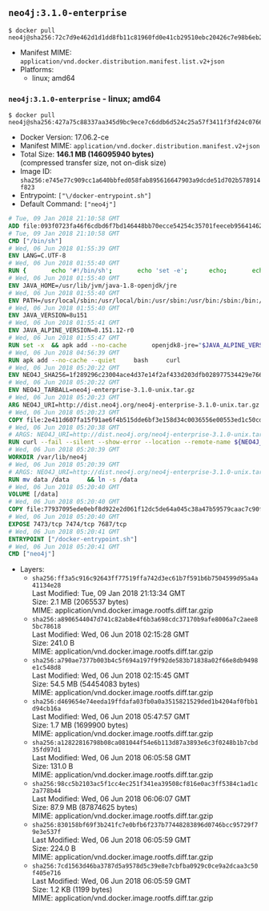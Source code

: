## `neo4j:3.1.0-enterprise`

```console
$ docker pull neo4j@sha256:72c7d9e462d1d1dd8fb11c81960fd0e41cb29510ebc20426c7e98b6eb238baf9
```

-	Manifest MIME: `application/vnd.docker.distribution.manifest.list.v2+json`
-	Platforms:
	-	linux; amd64

### `neo4j:3.1.0-enterprise` - linux; amd64

```console
$ docker pull neo4j@sha256:427a75c88337aa345d9bc9ece7c6ddb6d524c25a57f3411f3fd24c076654cbdd
```

-	Docker Version: 17.06.2-ce
-	Manifest MIME: `application/vnd.docker.distribution.manifest.v2+json`
-	Total Size: **146.1 MB (146095940 bytes)**  
	(compressed transfer size, not on-disk size)
-	Image ID: `sha256:e745e77c909cc1a640bbfed058fab895616647903a9dcde51d702b578914f823`
-	Entrypoint: `["\/docker-entrypoint.sh"]`
-	Default Command: `["neo4j"]`

```dockerfile
# Tue, 09 Jan 2018 21:10:58 GMT
ADD file:093f0723fa46f6cdbd6f7bd146448bb70ecce54254c35701feeceb956414622f in / 
# Tue, 09 Jan 2018 21:10:58 GMT
CMD ["/bin/sh"]
# Wed, 06 Jun 2018 01:55:39 GMT
ENV LANG=C.UTF-8
# Wed, 06 Jun 2018 01:55:40 GMT
RUN { 		echo '#!/bin/sh'; 		echo 'set -e'; 		echo; 		echo 'dirname "$(dirname "$(readlink -f "$(which javac || which java)")")"'; 	} > /usr/local/bin/docker-java-home 	&& chmod +x /usr/local/bin/docker-java-home
# Wed, 06 Jun 2018 01:55:40 GMT
ENV JAVA_HOME=/usr/lib/jvm/java-1.8-openjdk/jre
# Wed, 06 Jun 2018 01:55:40 GMT
ENV PATH=/usr/local/sbin:/usr/local/bin:/usr/sbin:/usr/bin:/sbin:/bin:/usr/lib/jvm/java-1.8-openjdk/jre/bin:/usr/lib/jvm/java-1.8-openjdk/bin
# Wed, 06 Jun 2018 01:55:40 GMT
ENV JAVA_VERSION=8u151
# Wed, 06 Jun 2018 01:55:41 GMT
ENV JAVA_ALPINE_VERSION=8.151.12-r0
# Wed, 06 Jun 2018 01:55:47 GMT
RUN set -x 	&& apk add --no-cache 		openjdk8-jre="$JAVA_ALPINE_VERSION" 	&& [ "$JAVA_HOME" = "$(docker-java-home)" ]
# Wed, 06 Jun 2018 04:56:39 GMT
RUN apk add --no-cache --quiet     bash     curl
# Wed, 06 Jun 2018 05:20:22 GMT
ENV NEO4J_SHA256=1f289296c23004ace4d37e14f2af433d203dfb028977534429e766bc308d584a
# Wed, 06 Jun 2018 05:20:22 GMT
ENV NEO4J_TARBALL=neo4j-enterprise-3.1.0-unix.tar.gz
# Wed, 06 Jun 2018 05:20:23 GMT
ARG NEO4J_URI=http://dist.neo4j.org/neo4j-enterprise-3.1.0-unix.tar.gz
# Wed, 06 Jun 2018 05:20:23 GMT
COPY file:2e411d607fa15f91ae6f4b515dde6bf3e158d34c0036556e00553ed1c50cd63d in /tmp/ 
# Wed, 06 Jun 2018 05:20:38 GMT
# ARGS: NEO4J_URI=http://dist.neo4j.org/neo4j-enterprise-3.1.0-unix.tar.gz
RUN curl --fail --silent --show-error --location --remote-name ${NEO4J_URI}     && echo "${NEO4J_SHA256}  ${NEO4J_TARBALL}" | sha256sum -csw -     && tar --extract --file ${NEO4J_TARBALL} --directory /var/lib     && mv /var/lib/neo4j-* /var/lib/neo4j     && rm ${NEO4J_TARBALL}
# Wed, 06 Jun 2018 05:20:39 GMT
WORKDIR /var/lib/neo4j
# Wed, 06 Jun 2018 05:20:39 GMT
# ARGS: NEO4J_URI=http://dist.neo4j.org/neo4j-enterprise-3.1.0-unix.tar.gz
RUN mv data /data     && ln -s /data
# Wed, 06 Jun 2018 05:20:40 GMT
VOLUME [/data]
# Wed, 06 Jun 2018 05:20:40 GMT
COPY file:77937095ede0ebf8d922e2d061f12dc5de64a045c38a47b59579caac7c90f6f6 in /docker-entrypoint.sh 
# Wed, 06 Jun 2018 05:20:40 GMT
EXPOSE 7473/tcp 7474/tcp 7687/tcp
# Wed, 06 Jun 2018 05:20:41 GMT
ENTRYPOINT ["/docker-entrypoint.sh"]
# Wed, 06 Jun 2018 05:20:41 GMT
CMD ["neo4j"]
```

-	Layers:
	-	`sha256:ff3a5c916c92643ff77519ffa742d3ec61b7f591b6b7504599d95a4a41134e28`  
		Last Modified: Tue, 09 Jan 2018 21:13:34 GMT  
		Size: 2.1 MB (2065537 bytes)  
		MIME: application/vnd.docker.image.rootfs.diff.tar.gzip
	-	`sha256:a8906544047d741c82ab8e4f6b3a698cdc37170b9afe8006a7c2aee85bc78618`  
		Last Modified: Wed, 06 Jun 2018 02:15:28 GMT  
		Size: 241.0 B  
		MIME: application/vnd.docker.image.rootfs.diff.tar.gzip
	-	`sha256:a790ae7377b003b4c5f694a197f9f92de583b71838a02f66e8db9498e1c548d8`  
		Last Modified: Wed, 06 Jun 2018 02:15:45 GMT  
		Size: 54.5 MB (54454083 bytes)  
		MIME: application/vnd.docker.image.rootfs.diff.tar.gzip
	-	`sha256:d469654e74eeda19ffdafa03fb0a0a3515821529ded1b4204af0fbb1d94cb16a`  
		Last Modified: Wed, 06 Jun 2018 05:47:57 GMT  
		Size: 1.7 MB (1699900 bytes)  
		MIME: application/vnd.docker.image.rootfs.diff.tar.gzip
	-	`sha256:a12822816798b08ca081044f54e6b113d87a3893e6c3f0248b1b7cbd35fd97d1`  
		Last Modified: Wed, 06 Jun 2018 06:05:58 GMT  
		Size: 131.0 B  
		MIME: application/vnd.docker.image.rootfs.diff.tar.gzip
	-	`sha256:98cc5b2103ac5f1cc4ec251f341ea39508cf816e0ac3ff5384c1ad1c2a778b44`  
		Last Modified: Wed, 06 Jun 2018 06:06:07 GMT  
		Size: 87.9 MB (87874625 bytes)  
		MIME: application/vnd.docker.image.rootfs.diff.tar.gzip
	-	`sha256:830158bf69f3b241fc7e0bfb6f237b77448283896d0746bcc95729f79e3e537f`  
		Last Modified: Wed, 06 Jun 2018 06:05:59 GMT  
		Size: 224.0 B  
		MIME: application/vnd.docker.image.rootfs.diff.tar.gzip
	-	`sha256:7cd1563d46ba3787d5a9578d5c39e8e7cbfba0929c0ce9a2dcaa3c50f405e716`  
		Last Modified: Wed, 06 Jun 2018 06:05:59 GMT  
		Size: 1.2 KB (1199 bytes)  
		MIME: application/vnd.docker.image.rootfs.diff.tar.gzip
